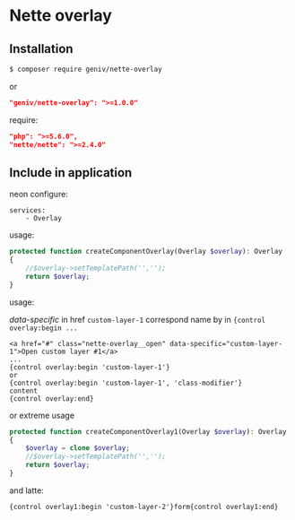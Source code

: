 Nette overlay
=============

Installation
------------
```sh
$ composer require geniv/nette-overlay
```
or
```json
"geniv/nette-overlay": ">=1.0.0"
```

require:
```json
"php": ">=5.6.0",
"nette/nette": ">=2.4.0"
```

Include in application
----------------------
neon configure:
```neon
services:
    - Overlay
```

usage:
```php
protected function createComponentOverlay(Overlay $overlay): Overlay
{
    //$overlay->setTemplatePath('','');
    return $overlay;
}
```

usage:

_data-specific_ in href `custom-layer-1` correspond name by in `{control overlay:begin ...`
```latte
<a href="#" class="nette-overlay__open" data-specific="custom-layer-1">Open custom layer #1</a>
...
{control overlay:begin 'custom-layer-1'}
or
{control overlay:begin 'custom-layer-1', 'class-modifier'}
content
{control overlay:end}
```

or extreme usage
```php
protected function createComponentOverlay1(Overlay $overlay): Overlay
{
    $overlay = clone $overlay;
    //$overlay->setTemplatePath('','');
    return $overlay;
}
```
and latte:
```latte
{control overlay1:begin 'custom-layer-2'}form{control overlay1:end}
```
